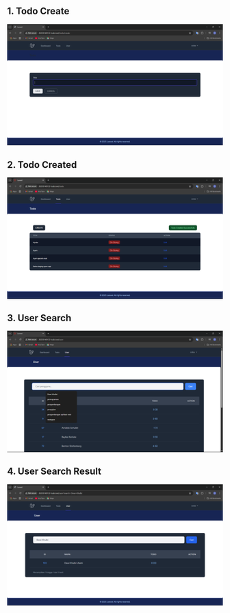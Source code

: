 ## 1. Todo Create
![alt text](image-1.png)
## 2. Todo Created
![alt text](image-2.png)
## 3. User Search
![alt text](image-3.png)
## 4. User Search Result
![alt text](image-4.png)